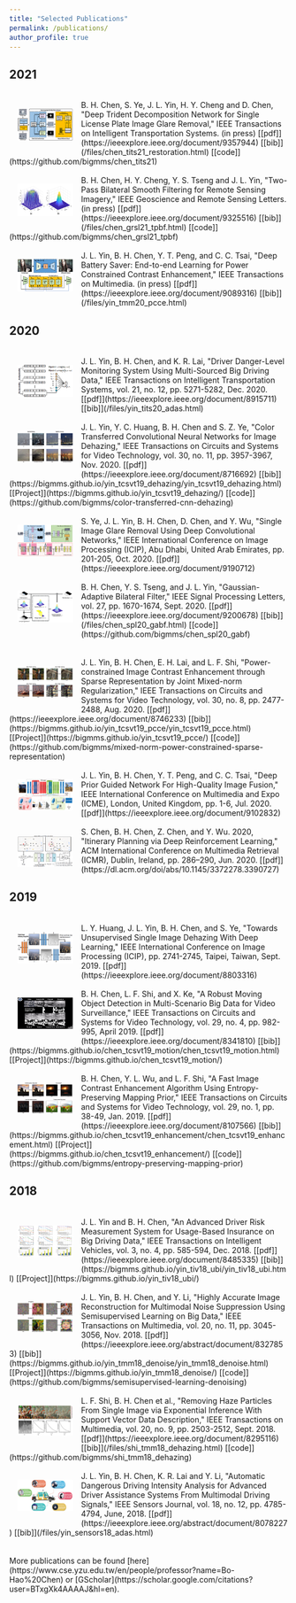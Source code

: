 ```yaml
---
title: "Selected Publications"
permalink: /publications/
author_profile: true
---
```


## 2021
<br>
<img src='/images/chen_tits21_restoration.png' width="100" style="float: left; margin: 15px"> B. H. Chen, S. Ye, J. L. Yin, H. Y. Cheng and D. Chen, "Deep Trident Decomposition Network for Single License Plate Image Glare Removal," IEEE Transactions on Intelligent Transportation Systems. (in press) [[pdf]](https://ieeexplore.ieee.org/document/9357944) [[bib]](/files/chen_tits21_restoration.html) [[code]](https://github.com/bigmms/chen_tits21)
<br>
<br>
<img src='/images/chen_grsl21_tpbf.png' width="100" style="float: left; margin: 15px">
B. H. Chen, H. Y. Cheng, Y. S. Tseng and J. L. Yin, "Two-Pass Bilateral Smooth Filtering for Remote Sensing Imagery," IEEE Geoscience and Remote Sensing Letters. (in press) [[pdf]](https://ieeexplore.ieee.org/document/9325516) [[bib]](/files/chen_grsl21_tpbf.html) [[code]](https://github.com/bigmms/chen_grsl21_tpbf)
<br>
<br>
<img src='/images/yin_tmm20_pcce.png' width="100" style="float: left; margin: 15px">
J. L. Yin, B. H. Chen, Y. T. Peng, and C. C. Tsai, "Deep Battery Saver: End-to-end Learning for Power Constrained Contrast Enhancement," IEEE Transactions on Multimedia. (in press) [[pdf]](https://ieeexplore.ieee.org/document/9089316) [[bib]](/files/yin_tmm20_pcce.html)
<br>

## 2020
<br>
<img src='/images/yin_tits20_adas.png' width="100" style="float: left; margin: 15px">
J. L. Yin, B. H. Chen, and K. R. Lai, "Driver Danger-Level Monitoring System Using Multi-Sourced Big Driving Data," IEEE Transactions on Intelligent Transportation Systems, vol. 21, no. 12, pp. 5271-5282, Dec. 2020. [[pdf]](https://ieeexplore.ieee.org/document/8915711) [[bib]](/files/yin_tits20_adas.html)
<br>
<br>
<img src='/images/yin_tcsvt19_dehazing.png' width="100" style="float: left; margin: 15px">
J. L. Yin, Y. C. Huang, B. H. Chen and S. Z. Ye, "Color Transferred Convolutional Neural Networks for Image Dehazing," IEEE Transactions on Circuits and Systems for Video Technology, vol. 30, no. 11, pp. 3957-3967, Nov. 2020. [[pdf]](https://ieeexplore.ieee.org/document/8716692) [[bib]](https://bigmms.github.io/yin_tcsvt19_dehazing/yin_tcsvt19_dehazing.html) [[Project]](https://bigmms.github.io/yin_tcsvt19_dehazing/) [[code]](https://github.com/bigmms/color-transferred-cnn-dehazing)
<br>
<br>
<img src='/images/ye_icip20.png' width="100" style="float: left; margin: 15px">
S. Ye, J. L. Yin, B. H. Chen, D. Chen, and Y. Wu, "Single Image Glare Removal Using Deep Convolutional Networks," IEEE International Conference on Image Processing (ICIP), Abu Dhabi, United Arab Emirates, pp. 201-205, Oct. 2020. [[pdf]](https://ieeexplore.ieee.org/document/9190712)
<br>
<br>
<img src='/images/chen_spl20_gabf.png' width="100" style="float: left; margin: 15px">
B. H. Chen, Y. S. Tseng, and J. L. Yin, "Gaussian-Adaptive Bilateral Filter," IEEE Signal Processing Letters, vol. 27, pp. 1670-1674, Sept. 2020. [[pdf]](https://ieeexplore.ieee.org/document/9200678) [[bib]](/files/chen_spl20_gabf.html) [[code]](https://github.com/bigmms/chen_spl20_gabf)
<br>
<br>
<br>
<img src='/images/yin_tcsvt19_pcce.png' width="100" style="float: left; margin: 15px">
J. L. Yin, B. H. Chen, E. H. Lai, and L. F. Shi, "Power-constrained Image Contrast Enhancement through Sparse Representation by Joint Mixed-norm Regularization," IEEE Transactions on Circuits and Systems for Video Technology, vol. 30, no. 8, pp. 2477-2488, Aug. 2020. [[pdf]](https://ieeexplore.ieee.org/document/8746233) [[bib]](https://bigmms.github.io/yin_tcsvt19_pcce/yin_tcsvt19_pcce.html) [[Project]](https://bigmms.github.io/yin_tcsvt19_pcce/) [[code]](https://github.com/bigmms/mixed-norm-power-constrained-sparse-representation)
<br>
<br>
<img src='/images/yin_icme20_hdr.png' width="100" style="float: left; margin: 15px">
J. L. Yin, B. H. Chen, Y. T. Peng, and C. C. Tsai, "Deep Prior Guided Network For High-Quality Image Fusion," IEEE International Conference on Multimedia and Expo (ICME), London, United Kingdom, pp. 1-6, Jul. 2020. [[pdf]](https://ieeexplore.ieee.org/document/9102832)
<br>
<br>
<img src='/images/chen_icmr20.png' width="100" style="float: left; margin: 15px">
S. Chen, B. H. Chen, Z. Chen, and Y. Wu. 2020, "Itinerary Planning via Deep Reinforcement Learning," ACM International Conference on Multimedia Retrieval (ICMR), Dublin, Ireland, pp. 286–290, Jun. 2020. [[pdf]](https://dl.acm.org/doi/abs/10.1145/3372278.3390727)
<br>

## 2019
<br>
<img src='/images/huang_icip19.png' width="100" style="float: left; margin: 15px">
L. Y. Huang, J. L. Yin, B. H. Chen, and S. Ye, "Towards Unsupervised Single Image Dehazing With Deep Learning," IEEE International Conference on Image Processing (ICIP), pp. 2741-2745, Taipei, Taiwan, Sept. 2019. [[pdf]](https://ieeexplore.ieee.org/document/8803316) 
<br>
<br>
<img src='/images/chen_tcsvt19_motion.png' width="100" style="float: left; margin: 15px">
B. H. Chen, L. F. Shi, and X. Ke, "A Robust Moving Object Detection in Multi-Scenario Big Data for Video Surveillance," IEEE Transactions on Circuits and Systems for Video Technology, vol. 29, no. 4, pp. 982-995, April 2019. [[pdf]](https://ieeexplore.ieee.org/document/8341810) [[bib]](https://bigmms.github.io/chen_tcsvt19_motion/chen_tcsvt19_motion.html) [[Project]](https://bigmms.github.io/chen_tcsvt19_motion/)
<br>
<br>
<img src='/images/chen_tcsvt19_enhancement.png' width="100" style="float: left; margin: 15px">
B. H. Chen, Y. L. Wu, and L. F. Shi, "A Fast Image Contrast Enhancement Algorithm Using Entropy-Preserving Mapping Prior," IEEE Transactions on Circuits and Systems for Video Technology, vol. 29, no. 1, pp. 38-49, Jan. 2019. [[pdf]](https://ieeexplore.ieee.org/document/8107566) [[bib]](https://bigmms.github.io/chen_tcsvt19_enhancement/chen_tcsvt19_enhancement.html) [[Project]](https://bigmms.github.io/chen_tcsvt19_enhancement/) [[code]](https://github.com/bigmms/entropy-preserving-mapping-prior)
<br>

## 2018
<br>
<img src='/images/yin_tiv18_ubi.png' width="100" style="float: left; margin: 15px">
J. L. Yin and B. H. Chen, "An Advanced Driver Risk Measurement System for Usage-Based Insurance on Big Driving Data," IEEE Transactions on Intelligent Vehicles, vol. 3, no. 4, pp. 585-594, Dec. 2018. [[pdf]](https://ieeexplore.ieee.org/document/8485335) [[bib]](https://bigmms.github.io/yin_tiv18_ubi/yin_tiv18_ubi.html) [[Project]](https://bigmms.github.io/yin_tiv18_ubi/)
<br>
<br>
<img src='/images/yin_tmm18_denoise.png' width="100" style="float: left; margin: 15px">
J. L. Yin, B. H. Chen, and Y. Li, "Highly Accurate Image Reconstruction for Multimodal Noise Suppression Using Semisupervised Learning on Big Data," IEEE Transactions on Multimedia, vol. 20, no. 11, pp. 3045-3056, Nov. 2018. [[pdf]](https://ieeexplore.ieee.org/abstract/document/8327853) [[bib]](https://bigmms.github.io/yin_tmm18_denoise/yin_tmm18_denoise.html) [[Project]](https://bigmms.github.io/yin_tmm18_denoise/) [[code]](https://github.com/bigmms/semisupervised-learning-denoising)
<br>
<br>
<img src='/images/shi_tmm18_dehazing.png' width="100" style="float: left; margin: 15px">
L. F. Shi, B. H. Chen et al., "Removing Haze Particles From Single Image via Exponential Inference With Support Vector Data Description," IEEE Transactions on Multimedia, vol. 20, no. 9, pp. 2503-2512, Sept. 2018. [[pdf]](https://ieeexplore.ieee.org/document/8295116) [[bib]](/files/shi_tmm18_dehazing.html) [[code]](https://github.com/bigmms/shi_tmm18_dehazing)
<br>
<br>
<img src='/images/yin_sensj18_adas.png' width="100" style="float: left; margin: 15px">
J. L. Yin, B. H. Chen, K. R. Lai and Y. Li, "Automatic Dangerous Driving Intensity Analysis for Advanced Driver Assistance Systems From Multimodal Driving Signals," IEEE Sensors Journal, vol. 18, no. 12, pp. 4785-4794, June, 2018. [[pdf]](https://ieeexplore.ieee.org/abstract/document/8078227) [[bib]](/files/yin_sensors18_adas.html)
<br>
<br>
<br>
More publications can be found [here](https://www.cse.yzu.edu.tw/en/people/professor?name=Bo-Hao%20Chen) or [GScholar](https://scholar.google.com/citations?user=BTxgXk4AAAAJ&hl=en).
